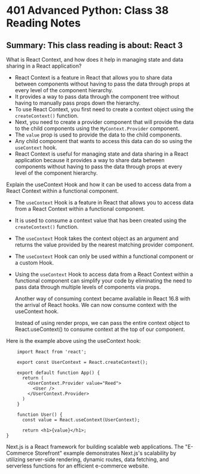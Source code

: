 # 401 Advanced Python: Class 38 Reading Notes

## Summary: This class reading is about: React 3

What is React Context, and how does it help in managing state and data sharing in a React application?

  - React Context is a feature in React that allows you to share data between components without having to pass the data through props at every level of the component hierarchy.
  - It provides a way to pass data through the component tree without having to manually pass props down the hierarchy.
  - To use React Context, you first need to create a context object using the `createContext()` function.
  - Next, you need to create a provider component that will provide the data to the child components using the `MyContext.Provider` component.
  - The `value` prop is used to provide the data to the child components.
  - Any child component that wants to access this data can do so using the `useContext` hook.
  - React Context is useful for managing state and data sharing in a React application because it provides a way to share data between components without having to pass the data through props at every level of the component hierarchy.

Explain the useContext Hook and how it can be used to access data from a React Context within a functional component.

  - The `useContext` Hook is a feature in React that allows you to access data from a React Context within a functional component.
  - It is used to consume a context value that has been created using the `createContext()` function.
  - The `useContext` Hook takes the context object as an argument and returns the value provided by the nearest matching provider component.
  - The `useContext` Hook can only be used within a functional component or a custom Hook.
  - Using the `useContext` Hook to access data from a React Context within a functional component can simplify your code by eliminating the need to pass data through multiple levels of components via props.

    Another way of consuming context became available in React 16.8 with the arrival of React hooks. We can now consume context with the useContext hook.

    Instead of using render props, we can pass the entire context object to React.useContext() to consume context at the top of our component.

Here is the example above using the useContext hook:

```
    import React from 'react';

    export const UserContext = React.createContext();

    export default function App() {
      return (
        <UserContext.Provider value="Reed">
          <User />
        </UserContext.Provider>
      )
    }

    function User() {
      const value = React.useContext(UserContext);  
        
      return <h1>{value}</h1>;
}
```

Next.js is a React framework for building scalable web applications. The "E-Commerce Storefront" example demonstrates Next.js's scalability by utilizing server-side rendering, dynamic routes, data fetching, and serverless functions for an efficient e-commerce website.